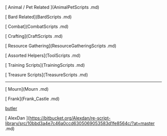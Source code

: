 <WRAP group>
<WRAP 30% column>

[ Animal / Pet Related ](AnimalPetScripts .md)

[ Bard Related](BardScripts .md)

[ Combat](CombatScripts .md)

[ Crafting](CraftScripts .md)

[ Resource Gathering](ResourceGatheringScripts .md)

[ Assorted Helpers](ToolScripts .md)

[ Training Scripts](TrainingScripts .md)

[ Treasure Scripts](TreasureScripts .md)

-----------------------------------------------

[ Mourn](Mourn .md)

[ Frank](Frank_Castle .md)


[butler](https://github.com/matsamilla/Razor-Enhanced/blob/master/Butler/ButlerHelper.py.md)

[ AlexDan ](https://bitbucket.org/Alexdan/re-script-library/src/10bbd3a4e7c46a0ccd6305069053583d1fe8564c/?at=master .md)

</WRAP>
